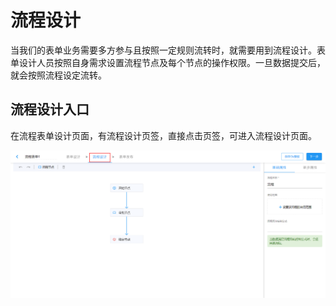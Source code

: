 # 流程设计

当我们的表单业务需要多方参与且按照一定规则流转时，就需要用到流程设计。表单设计人员按照自身需求设置流程节点及每个节点的操作权限。一旦数据提交后，就会按照流程设定流转。

## 流程设计入口

在流程表单设计页面，有流程设计页签，直接点击页签，可进入流程设计页面。

![流程设计入口](./images/flow-designer_entry.png)
